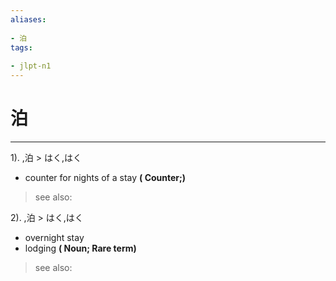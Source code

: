 ```yaml
---
aliases:
    
- 泊
tags:
    
- jlpt-n1
---
```


# 泊
---
1).
,泊 > はく,はく

- counter for nights of a stay
**( Counter;)**
> see also: 
            
2).
,泊 > はく,はく

- overnight stay
- lodging
**( Noun; Rare term)**
> see also: 
            